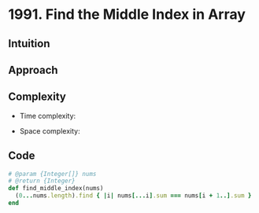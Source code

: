 # 1991. Find the Middle Index in Array

## Intuition

## Approach
<!-- Describe your approach to solving the problem. -->

## Complexity

- Time complexity:
<!-- Add your time complexity here, e.g. $$O(n)$$ -->

- Space complexity:
<!-- Add your space complexity here, e.g. $$O(n)$$ -->

## Code

```ruby
# @param {Integer[]} nums
# @return {Integer}
def find_middle_index(nums)
  (0...nums.length).find { |i| nums[...i].sum === nums[i + 1..].sum } || -1
end
```
